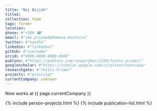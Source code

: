 ```yaml
---
title: "Nej Bizjak"
title2: 
collection: team
tags: former
location: 
phone: #"+386 ☎"
email: #"ime.priimek@domena.končnica"
twitter: #"handle"
linkedin: #"linkedout"
github: #"username"
orcid: #"0000-0000-0000-000X"
publons: #"https://publons.com/researcher/1234/testni-primer/"
googlescholar: #"https://scholar.google.com/citations?user=aaa"
researchgate: #"Testni-Primer"
projects: #"prosculpt"
currentCompany: unknown
---
```


Now works at {{ page.currentCompany }}

{% include person-projects.html %}
{% include publication-list.html %}